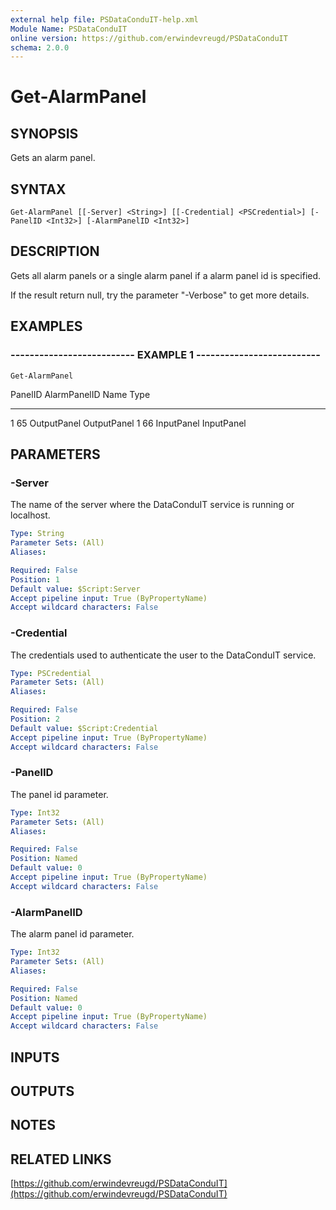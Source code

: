 ```yaml
---
external help file: PSDataConduIT-help.xml
Module Name: PSDataConduIT
online version: https://github.com/erwindevreugd/PSDataConduIT
schema: 2.0.0
---
```


# Get-AlarmPanel

## SYNOPSIS
Gets an alarm panel.

## SYNTAX

```
Get-AlarmPanel [[-Server] <String>] [[-Credential] <PSCredential>] [-PanelID <Int32>] [-AlarmPanelID <Int32>]
```

## DESCRIPTION
Gets all alarm panels or a single alarm panel if a alarm panel id is specified. 

If the result return null, try the parameter "-Verbose" to get more details.

## EXAMPLES

### -------------------------- EXAMPLE 1 --------------------------
```
Get-AlarmPanel
```

PanelID       AlarmPanelID  Name                           Type
-------       ------------  ----                           ----
1             65            OutputPanel                    OutputPanel
1             66            InputPanel                     InputPanel

## PARAMETERS

### -Server
The name of the server where the DataConduIT service is running or localhost.

```yaml
Type: String
Parameter Sets: (All)
Aliases: 

Required: False
Position: 1
Default value: $Script:Server
Accept pipeline input: True (ByPropertyName)
Accept wildcard characters: False
```

### -Credential
The credentials used to authenticate the user to the DataConduIT service.

```yaml
Type: PSCredential
Parameter Sets: (All)
Aliases: 

Required: False
Position: 2
Default value: $Script:Credential
Accept pipeline input: True (ByPropertyName)
Accept wildcard characters: False
```

### -PanelID
The panel id parameter.

```yaml
Type: Int32
Parameter Sets: (All)
Aliases: 

Required: False
Position: Named
Default value: 0
Accept pipeline input: True (ByPropertyName)
Accept wildcard characters: False
```

### -AlarmPanelID
The alarm panel id parameter.

```yaml
Type: Int32
Parameter Sets: (All)
Aliases: 

Required: False
Position: Named
Default value: 0
Accept pipeline input: True (ByPropertyName)
Accept wildcard characters: False
```

## INPUTS

## OUTPUTS

## NOTES

## RELATED LINKS

[https://github.com/erwindevreugd/PSDataConduIT](https://github.com/erwindevreugd/PSDataConduIT)

